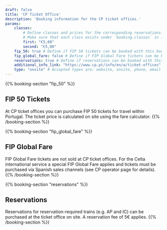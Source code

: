 ```yaml
---
draft: false
title: 'CP Ticket Office'
description: 'Booking information for the CP ticket offices.'
params:
    classes:
        # Define classes and prices for the corresponding reservations.
        # Make sure that each class exists under `booking.classes` in i18n.
        first: "€5,00"
        second: "€5,00"
    fip_50: true # Define if FIP 50 tickets can be booked with this booking platform
    fip_global_fare: false # Define if FIP Global Fare tickets can be booked with this booking platform
    reservations: true # Define if reservations can be booked with this booking platform
    additional_info_link: "https://www.cp.pt/info/en/w/ticket-offices" # Add a link with additional information
    type: "onsite" # Accepted types are: website, onsite, phone, email and machine
---
```


{{% booking-section "fip_50" %}}
## FIP 50 Tickets

At CP ticket offices you can purchase FIP 50 tickets for travel within Portugal. The ticket price is calculated on site using the fare calculator.
{{% /booking-section %}}

{{% booking-section "fip_global_fare" %}}
## FIP Global Fare

FIP Global Fare tickets are not sold at CP ticket offices. For the Celta international service a special FIP Global Fare applies and tickets must be purchased via Spanish sales channels (see CP operator page for details).
{{% /booking-section %}}


{{% booking-section "reservations" %}}
## Reservations

Reservations for reservation-required trains (e.g. AP and IC) can be purchased at the ticket office on site. A reservation fee of 5€ applies.
{{% /booking-section %}}
